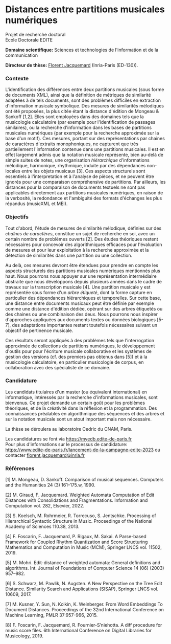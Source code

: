 # Distances entre partitions musicales numériques

Projet de recherche doctoral  
École Doctorale EDITE

**Domaine scientifique:** Sciences et technologies de l'information et de la communication

**Directeur de thèse:** [Florent Jacquemard](https://jacquema.gitlabpages.inria.fr) (Inria-Paris (ED-130)). 

### Contexte

L'identification des différences entre deux partitions musicales (sous forme de documents XML), ainsi que la définition de métriques de similarité adaptées à de tels documents, sont des problèmes difficiles en extraction d'information musicale symbolique.
Des mesures de similarités mélodiques ont été proposées, la plus citée étant la distance d'édition de Mongeau & Sankoff [1,2]. Elles sont employées dans des domaines tels que la musicologie calculatoire (par exemple pour l'identification de passages similaires), ou la recherche d'information dans les bases de partitions musicales numériques (par exemple pour la recherche approximée sur la base d'un motif). Ces mesures, portant sur des représentations par chaines de caractères d'extraits monophoniques, ne capturent que très partiellement l'information contenue dans une partitions musicales.
Il est en effet largement admis que la notation musicale représente, bien au-delà de simple suites de notes, une organisation *hiérarchique* d'informations mélodique, harmonique, rhythmique, induite par des dépendances non-locales entre les objets musicaux [3]. Ces aspects structurels sont essentiels à l'interpretation et à l'analyse de pièces, et ne peuvent  être ignorés pour une comparaison compréhensive de partitions.
Par ailleurs, les distances pour la comparaison de documents textuels ne sont pas applicables directement aux partitions musicales numériques, en raison de la verbosité, la redondance et l'ambiguité des formats d'échanges les plus répandus (musicXML et MEI). 

### Objectifs

Tout d'abord, l'étude de mesures de similarité mélodique, définies sur des *chaînes de caractères*, constitue un sujet de recherche en soi, avec un certain nombre de problèmes ouverts [2]. Des études théoriques restent nécessaires pour concevoir des algorithmiques efficaces pour l'évaluation de mesures et pour leur exploitation à la recherche approximée  et la détection de similarités dans une partition ou une collection.

Au delà, ces mesures devront être étendues pour prendre en compte les aspects structurels des partitions musicales numériques mentionnés plus haut. Nous pourrons nous appuyer sur une représentation intermédiaire abstraite que nous développons depuis plusieurs années dans le cadre de travaux sur la transcription musicale [4]. Une partition musicale y est représentée sous forme d'un *arbre étiqueté*, dont la forme capture en particulier des dépendances hiérarchiques et temporelles. Sur cette base, une distance entre documents musicaux peut être définie par exemple comme une distance d'édition dédiée, opérant sur des arbres étiquetés ou des chaines ou une combinaison des deux. Nous pourrons nous inspirer d'approches appliquées aux documents textes ou données biologiques [5-7], des adaptations importantes restant toutefois nécessaires suivant un objectif de pertinence musicale. 

Ces résultats seront appliqués à des problèmes tels que l'interrogation approximée de collections de partitions numériques, le développement d'outils pour pour l'écriture musicale collaborative et les systèmes de gestion des versions (cf. des premiers pas obtenus dans [5]) et à la musicologie calculatoire, en particulier musicologie de corpus, en collaboration avec des spécialiste de ce domaine.

### Candidature

Les candidats titulaires d'un master (ou équivalent international) en informatique, intéressés par la recherche d'informations musicales, sont bienvenus. Ce projet demande un certain goût pour les problèmes théoriques, et de la créativité dans la réflexion et la programmation. Des connaissances préalables en algorithmique des séquences et des arbres et sur la notation musicale sont un atout important mais non nécessaire.

La thèse se déroulera au laboratoire Cedric du CNAM, Paris.

Les candidatures se font via https://myedb.edite-de-paris.fr  
Pour plus d'informations sur le processus de candidature:  
https://www.edite-de-paris.fr/lancement-de-la-campagne-edite-2023
ou contacter florent.jacquemard@inria.fr

### Références

[1] M. Mongeau, D. Sankoff.
Comparison of musical sequences.
Computers and the Humanities 24 (3) 161–175.w, 1990.

[2] M. Giraud, F. Jacquemard.
Weighted Automata Computation of Edit Distances with Consolidations and Fragmentations.
Information and Computation vol. 282, Elsevier, 2022.

[3] S. Koelsch, M. Rohrmeier, R. Torrecuso, S. Jentschke.
Processing of Hierarchical Syntactic Structure in Music.
Proceedings of the National Academy of Sciences 110.38, 2013.

[4] F. Foscarin, F. Jacquemard, P. Rigaux, M. Sakai.
A Parse-based Framework for Coupled Rhythm Quantization and Score Structuring
Mathematics and Computation in Music (MCM), Springer LNCS vol. 11502, 2019.

[5] M. Mohri.
Edit-distance of weighted automata: General definitions and algorithms.
Int. Journal of Foundations of Computer Science 14 (06) (2003) 957–982. 

[6] S. Schwarz, M. Pawlik, N. Augsten.
A New Perspective on the Tree Edit Distance. 
Similarity Search and Applications (SISAP), Springer LNCS vol. 10609, 2017. 

[7] M. Kusner, Y. Sun, N. Kolkin, K. Weinberger.
From Word Embeddings To Document Distances.
Proceedings of the 32nd International Conference on Machine Learning, PMLR 37:957-966, 2015.

[8] F. Foscarin, F. Jacquemard, R. Fournier-S’niehotta.
A diff procedure for music score files.
6th International Conference on Digital Libraries for Musicology, 2019.